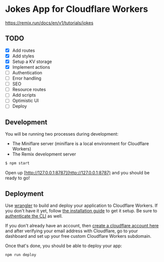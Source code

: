 # Jokes App for Cloudflare Workers

https://remix.run/docs/en/v1/tutorials/jokes

## TODO

- [x] Add routes
- [x] Add styles
- [x] Setup a KV storage
- [x] Implement actions
- [ ] Authentication
- [ ] Error handling
- [ ] SEO
- [ ] Resource routes
- [ ] Add scripts
- [ ] Optimistic UI
- [ ] Deploy

## Development

You will be running two processes during development:

- The Miniflare server (miniflare is a local environment for Cloudflare Workers)
- The Remix development server

```sh
$ npm start
```

Open up [http://127.0.0.1:8787](http://127.0.0.1:8787) and you should be ready to go!

## Deployment

Use [wrangler](https://developers.cloudflare.com/workers/cli-wrangler) to build and deploy your application to Cloudflare Workers. If you don't have it yet, follow [the installation guide](https://developers.cloudflare.com/workers/cli-wrangler/install-update) to get it setup. Be sure to [authenticate the CLI](https://developers.cloudflare.com/workers/cli-wrangler/authentication) as well.

If you don't already have an account, then [create a cloudflare account here](https://dash.cloudflare.com/sign-up) and after verifying your email address with Cloudflare, go to your dashboard and set up your free custom Cloudflare Workers subdomain.

Once that's done, you should be able to deploy your app:

```sh
npm run deploy
```
